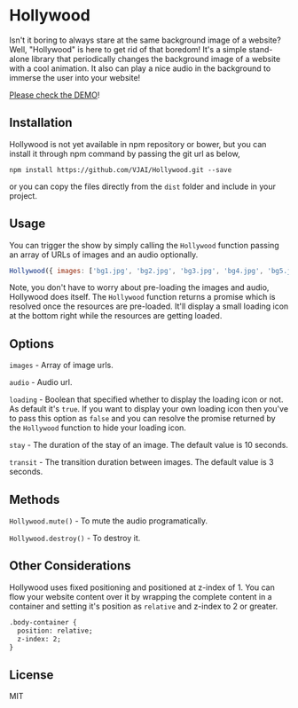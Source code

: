 # Hollywood

Isn't it boring to always stare at the same background image of a website? Well, "Hollywood" is here to get rid of that boredom! It's a simple stand-alone library that periodically changes the background image of a website with a cool animation. It also can play a nice audio in the background to immerse the user into your website!

[Please check the DEMO](http://prideparrot.com/demos/hollywood/index.html)!

## Installation

Hollywood is not yet available in npm repository or bower, but you can install it through npm command by passing the git url as below,

```
npm install https://github.com/VJAI/Hollywood.git --save
```

or you can copy the files directly from the `dist` folder and include in your project.

## Usage

You can trigger the show by simply calling the `Hollywood` function passing an array of URLs of images and an audio optionally.

```javascript
Hollywood({ images: ['bg1.jpg', 'bg2.jpg', 'bg3.jpg', 'bg4.jpg', 'bg5.jpg'], audio: 'audio.mp3' });
```

Note, you don't have to worry about pre-loading the images and audio, Hollywood does itself. The `Hollywood` function returns a promise which is resolved once the resources are pre-loaded. It'll display a small loading icon at the bottom right while the resources are getting loaded. 

## Options

`images` - Array of image urls.

`audio` - Audio url.

`loading` - Boolean that specified whether to display the loading icon or not. As default it's `true`. If you want to display your own loading icon then you've to pass this option as `false` and you can resolve the promise returned by the `Hollywood` function to hide your loading icon.

`stay` - The duration of the stay of an image. The default value is 10 seconds.

`transit` - The transition duration between images. The default value is 3 seconds.

## Methods

`Hollywood.mute()` - To mute the audio programatically.

`Hollywood.destroy()` - To destroy it.

## Other Considerations

Hollywood uses fixed positioning and positioned at z-index of 1. You can flow your website content over it by wrapping the complete content in a container and setting it's position as `relative` and z-index to 2 or greater.

```html
.body-container {
  position: relative;
  z-index: 2;
}
```

## License

MIT
